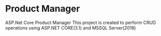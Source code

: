 # Product Manager
ASP.Net Core Product Manager
This project is created to perform CRUD operations using ASP.NET CORE(3.1) and MSSQL Server(2018)
